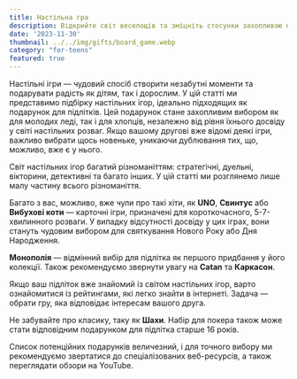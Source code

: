 ```yaml
---
title: Настільна гра
description: Відкрийте світ веселощів та зміцніть стосунки захопливою настільною грою у подарунок.
date: '2023-11-30'
thumbnail: ../../img/gifts/board_game.webp
category: "for-teens"
featured: true
---
```


Настільні ігри — чудовий спосіб створити незабутні моменти та подарувати радість як дітям, так і дорослим. У цій
статті ми представимо підбірку настільних ігор, ідеально підходящих як подарунок для підлітків. Цей подарунок стане
захопливим вибором як для молодих леді, так і для хлопців, незалежно від рівня їхнього досвіду у світі настільних
розваг. Якщо вашому другові вже відомі деякі ігри, важливо вибрати щось новеньке, уникаючи дублювання тих, що,
можливо, вже є у нього.

Світ настільних ігор багатий різноманіттям: стратегічні, дуельні, вікторини, детективні та багато інших. У цій
статті ми розглянемо лише малу частину всього різноманіття.

Багато з вас, можливо, вже чули про такі хіти, як **UNO**, **Свинтус** або **Вибухові коти** — карточні ігри,
призначені для короткочасного, 5-7-хвилинного розваги. У випадку відсутності досвіду у цих іграх, вони стануть
чудовим вибором для святкування Нового Року або Дня Народження.

**Монополія** — відмінний вибір для підлітка як першого придбання у його колекції. Також рекомендуємо звернути увагу на
**Catan** та **Каркасон**.

Якщо ваш підліток вже знайомий із світом настільних ігор, варто ознайомитися із рейтингами, які легко знайти в
інтернеті. Задача — обрати гру, яка відповідає інтересам вашого друга.

Не забувайте про класику, таку як **Шахи**. Набір для покера також може стати відповідним подарунком для підлітка
старше 16 років.

Список потенційних подарунків величезний, і для точного вибору ми рекомендуємо звертатися до спеціалізованих
веб-ресурсів, а також переглядати обзори на YouTube.
